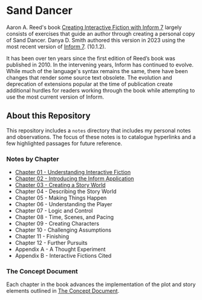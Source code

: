# Sand Dancer

Aaron A. Reed's book [Creating Interactive Fiction with Inform
7](http://inform7.textories.com) largely consists of exercises that guide an
author through creating a personal copy of Sand Dancer.  Danya D. Smith
authored this version in 2023 using the most recent version of [Inform
7](https://ganelson.github.io/inform-website/).  (10.1.2).

It has been over ten years since the first edition of Reed’s book was published
in 2010. In the intervening years, Inform has continued to evolve. While much
of the language's syntax remains the same, there have been changes that render
some source text obsolete. The evolution and deprecation of extensions popular
at the time of publication create additional hurdles for readers working
through the book while attempting to use the most current version of Inform.

## About this Repository

This repository includes a `notes` directory that includes my personal notes
and observations. The focus of these notes is to catalogue hyperlinks and a few
highlighted passages for future reference.

### Notes by Chapter

* [Chapter 01 - Understanding Interactive Fiction](notes/chapter-01.md)
* [Chapter 02 - Introducing the Inform Application](notes/chapter-02.md)
* [Chapter 03 - Creating a Story World](notes/chapter-03.md)
* Chapter 04 - Describing the Story World
* Chapter 05 - Making Things Happen
* Chapter 06 - Understanding the Player
* Chapter 07 - Logic and Control
* Chapter 08 - Time, Scenes, and Pacing
* Chapter 09 - Creating Characters
* Chapter 10 - Challenging Assumptions
* Chapter 11 - Finishing
* Chapter 12 - Further Pursuits
* Appendix A - A Thought Experiment
* Appendix B - Interactive Fictions Cited

### The Concept Document

Each chapter in the book advances the implementation of the plot and story elements outlined in [The Concept Document](notes/concept-document.md). 

